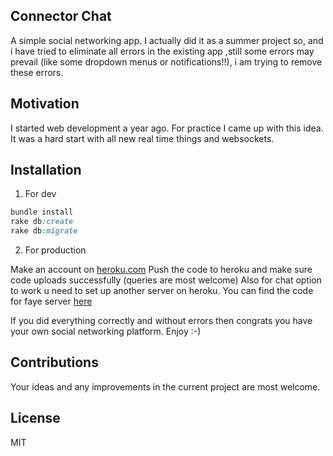 ## Connector Chat

A simple social networking app. I actually did it as a summer project so, and i have tried to eliminate all errors in the existing app ,still some errors may prevail (like some dropdown menus or notifications!!), i am trying to remove these errors.

## Motivation

I started web development a year ago. For practice I came up with this idea. It was a hard start with all new real time things and websockets.

## Installation
1) For dev
```ruby
bundle install
rake db:create
rake db:migrate
``` 
2) For production

Make an account on [heroku.com](https://heroku.com)
Push the code to heroku and make sure code uploads successfully (queries are most welcome)
Also for chat option to work u need to set up another server on heroku. You can find the code for faye server [here](https://github.com/agrim123/fayeserver)

If you did everything correctly and without errors then congrats you have your own social networking platform. Enjoy :-)

## Contributions

Your ideas and any improvements in the current project are most welcome.

## License
MIT
